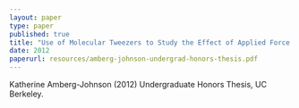 ```yaml
---
layout: paper
type: paper
published: true
title: "Use of Molecular Tweezers to Study the Effect of Applied Force on σ54 Core-Binding Domain"
date: 2012
paperurl: resources/amberg-johnson-undergrad-honors-thesis.pdf
---
```

Katherine Amberg-Johnson (2012) Undergraduate Honors Thesis, UC Berkeley.
